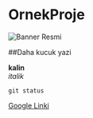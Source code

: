 # OrnekProje

![Banner Resmi](http://kenanatmaca.com/wp-content/uploads/2016/09/github-bb449e0ffbacbcb7f9c703db85b1cf0b-e1473593184209.png)

##Daha kucuk yazi

**kalin**<br/>
*italik*

`git status`

[Google Linki](https://www.google.com.tr)
